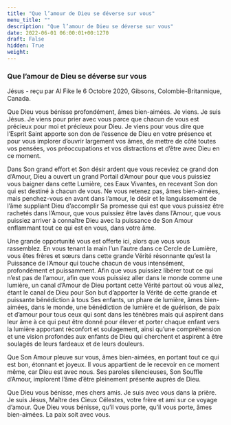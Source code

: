 ```yaml
---
title: "Que l’amour de Dieu se déverse sur vous"
menu_title: ""
description: "Que l’amour de Dieu se déverse sur vous"
date: 2022-06-01 06:00:01+00:1270
draft: False
hidden: True
weight:
---
```

### Que l’amour de Dieu se déverse sur vous

Jésus - reçu par Al Fike le 6 Octobre 2020, Gibsons, Colombie-Britannique, Canada.

Que Dieu vous bénisse profondément, âmes bien-aimées. Je viens. Je suis Jésus. Je viens pour prier avec vous parce que chacun de vous est précieux pour moi et précieux pour Dieu. Je viens pour vous dire que l’Esprit Saint apporte son don de l’essence de Dieu en votre présence et pour vous implorer d’ouvrir largement vos âmes, de mettre de côté toutes vos pensées, vos préoccupations et vos distractions et d’être avec Dieu en ce moment.

Dans Son grand effort et Son désir ardent que vous receviez ce grand don d’Amour, Dieu a ouvert un grand Portail d’Amour pour que vous puissiez vous baigner dans cette Lumière, ces Eaux Vivantes, en recevant Son don qui est destiné à chacun de vous. Ne vous retenez pas, âmes bien-aimées, mais penchez-vous en avant dans l’amour, le désir et le languissement de l’âme suppliant Dieu d’accomplir Sa promesse qui est que vous puissiez être rachetés dans l’Amour, que vous puissiez être lavés dans l’Amour, que vous puissiez arriver à connaître Dieu avec la puissance de Son Amour enflammant tout ce qui est en vous, dans votre âme.

Une grande opportunité vous est offerte ici, alors que vous vous rassemblez. En vous tenant la main l’un l’autre dans ce Cercle de Lumière, vous êtes frères et sœurs dans cette grande Vérité résonnante qu’est la Puissance de l’Amour qui touche chacun de vous intensément, profondément et puissamment. Afin que vous puissiez libérer tout ce qui n’est pas de l’amour, afin que vous puissiez aller dans le monde comme une lumière, un canal d’Amour de Dieu portant cette Vérité partout où vous allez, étant le canal de Dieu pour Son but d’apporter la Vérité de cette grande et puissante bénédiction à tous Ses enfants, un phare de lumière, âmes bien-aimées, dans le monde, une bénédiction de lumière et de guérison, de paix et d’amour pour tous ceux qui sont dans les ténèbres mais qui aspirent dans leur âme à ce qui peut être donné pour élever et porter chaque enfant vers la lumière apportant réconfort et soulagement, ainsi qu’une compréhension et une vision profondes aux enfants de Dieu qui cherchent et aspirent à être soulagés de leurs fardeaux et de leurs douleurs.

Que Son Amour pleuve sur vous, âmes bien-aimées, en portant tout ce qui est bon, étonnant et joyeux. Il vous appartient de le recevoir en ce moment même, car Dieu est avec nous. Ses paroles silencieuses, Son Souffle d’Amour, implorent l’âme d’être pleinement présente auprès de Dieu.

Que Dieu vous bénisse, mes chers amis. Je suis avec vous dans la prière. Je suis Jésus, Maître des Cieux Célestes, votre frère et ami sur ce voyage d’amour. Que Dieu vous bénisse, qu’il vous porte, qu’il vous porte, âmes bien-aimées. La paix soit avec vous.
